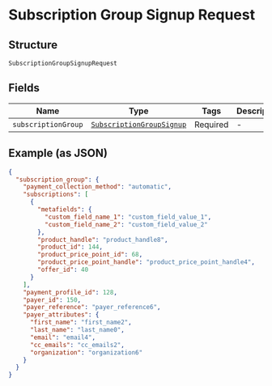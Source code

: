 
# Subscription Group Signup Request

## Structure

`SubscriptionGroupSignupRequest`

## Fields

| Name | Type | Tags | Description |
|  --- | --- | --- | --- |
| `subscriptionGroup` | [`SubscriptionGroupSignup`](../../doc/models/subscription-group-signup.md) | Required | - |

## Example (as JSON)

```json
{
  "subscription_group": {
    "payment_collection_method": "automatic",
    "subscriptions": [
      {
        "metafields": {
          "custom_field_name_1": "custom_field_value_1",
          "custom_field_name_2": "custom_field_value_2"
        },
        "product_handle": "product_handle8",
        "product_id": 144,
        "product_price_point_id": 68,
        "product_price_point_handle": "product_price_point_handle4",
        "offer_id": 40
      }
    ],
    "payment_profile_id": 128,
    "payer_id": 150,
    "payer_reference": "payer_reference6",
    "payer_attributes": {
      "first_name": "first_name2",
      "last_name": "last_name0",
      "email": "email4",
      "cc_emails": "cc_emails2",
      "organization": "organization6"
    }
  }
}
```

